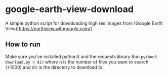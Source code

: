 # google-earth-view-download
A simple python script for downloading high res images from (Google Earth View)[https://earthview.withgoogle.com/]

## How to run
Make sure you've installed python3 and the requests library
Run `python3 download.py n dir` where n is the number of files you want to search (+1000) and dir is the directory to download to.
